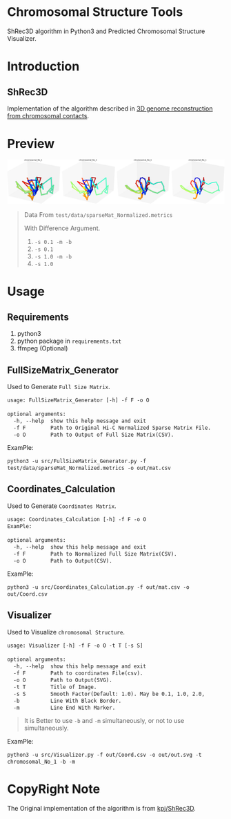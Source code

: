 # Chromosomal Structure Tools
ShRec3D algorithm in Python3 and Predicted Chromosomal Structure Visualizer.
# Introduction
## ShRec3D

Implementation of the algorithm described in [3D genome reconstruction from chromosomal contacts](http://www.nature.com/nmeth/journal/v11/n11/full/nmeth.3104.html).

# Preview
![](assets/preview.svg)
> Data From `test/data/sparseMat_Normalized.metrics`
> 
> With Difference Argument.
> 1. `-s 0.1 -m -b`
> 2. `-s 0.1`
> 3. `-s 1.0 -m -b`
> 4. `-s 1.0`

# Usage
## Requirements
1. python3
2. python package in `requirements.txt`
3. ffmpeg (Optional)

## FullSizeMatrix_Generator
Used to Generate `Full Size Matrix`.
```
usage: FullSizeMatrix_Generator [-h] -f F -o O

optional arguments:
  -h, --help  show this help message and exit
  -f F        Path to Original Hi-C Normalized Sparse Matrix File.
  -o O        Path to Output of Full Size Matrix(CSV).
```

ExamPle: 
```shell
python3 -u src/FullSizeMatrix_Generator.py -f test/data/sparseMat_Normalized.metrics -o out/mat.csv
```

## Coordinates_Calculation
Used to Generate `Coordinates Matrix`.

```
usage: Coordinates_Calculation [-h] -f F -o O
ExamPle: 

optional arguments:
  -h, --help  show this help message and exit
  -f F        Path to Normalized Full Size Matrix(CSV).
  -o O        Path to Output(CSV).
```

ExamPle: 
```shell
python3 -u src/Coordinates_Calculation.py -f out/mat.csv -o out/Coord.csv
```

## Visualizer
Used to Visualize `chromosomal Structure`.

```
usage: Visualizer [-h] -f F -o O -t T [-s S]

optional arguments:
  -h, --help  show this help message and exit
  -f F        Path to coordinates File(csv).
  -o O        Path to Output(SVG).
  -t T        Title of Image.
  -s S        Smooth Factor(Default: 1.0). May be 0.1, 1.0, 2.0,
  -b          Line With Black Border.
  -m          Line End With Marker.
```

> It is Better to use `-b` and `-m` simultaneously, or not to use simultaneously.

ExamPle: 
```shell
python3 -u src/Visualizer.py -f out/Coord.csv -o out/out.svg -t chromosomal_No_1 -b -m
```

# CopyRight Note
The Original implementation of the algorithm is from [kpj/ShRec3D](https://github.com/kpj/ShRec3D.git).
